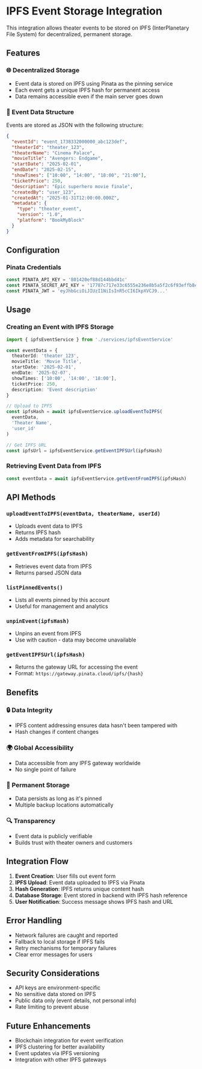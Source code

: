 # IPFS Event Storage Integration

This integration allows theater events to be stored on IPFS (InterPlanetary File System) for decentralized, permanent storage.

## Features

### 🌐 Decentralized Storage
- Event data is stored on IPFS using Pinata as the pinning service
- Each event gets a unique IPFS hash for permanent access
- Data remains accessible even if the main server goes down

### 📄 Event Data Structure
Events are stored as JSON with the following structure:
```json
{
  "eventId": "event_1738332000000_abc123def",
  "theaterId": "theater_123",
  "theaterName": "Cinema Palace",
  "movieTitle": "Avengers: Endgame",
  "startDate": "2025-02-01",
  "endDate": "2025-02-15",
  "showTimes": ["10:00", "14:00", "18:00", "21:00"],
  "ticketPrice": 250,
  "description": "Epic superhero movie finale",
  "createdBy": "user_123",
  "createdAt": "2025-01-31T12:00:00.000Z",
  "metadata": {
    "type": "theater_event",
    "version": "1.0",
    "platform": "BookMyBlock"
  }
}
```

## Configuration

### Pinata Credentials
```javascript
const PINATA_API_KEY = '801420ef88d144bbd41c'
const PINATA_SECRET_API_KEY = '17787c717e33c6555e236e8b5a5f2c6f93effb8ed6858f9051a4bf8c22142fe3'
const PINATA_JWT = 'eyJhbGciOiJIUzI1NiIsInR5cCI6IkpXVCJ9...'
```

## Usage

### Creating an Event with IPFS Storage
```typescript
import { ipfsEventService } from './services/ipfsEventService'

const eventData = {
  theaterId: 'theater_123',
  movieTitle: 'Movie Title',
  startDate: '2025-02-01',
  endDate: '2025-02-07',
  showTimes: ['10:00', '14:00', '18:00'],
  ticketPrice: 250,
  description: 'Event description'
}

// Upload to IPFS
const ipfsHash = await ipfsEventService.uploadEventToIPFS(
  eventData,
  'Theater Name',
  'user_id'
)

// Get IPFS URL
const ipfsUrl = ipfsEventService.getEventIPFSUrl(ipfsHash)
```

### Retrieving Event Data from IPFS
```typescript
const eventData = await ipfsEventService.getEventFromIPFS(ipfsHash)
```

## API Methods

### `uploadEventToIPFS(eventData, theaterName, userId)`
- Uploads event data to IPFS
- Returns IPFS hash
- Adds metadata for searchability

### `getEventFromIPFS(ipfsHash)`
- Retrieves event data from IPFS
- Returns parsed JSON data

### `listPinnedEvents()`
- Lists all events pinned by this account
- Useful for management and analytics

### `unpinEvent(ipfsHash)`
- Unpins an event from IPFS
- Use with caution - data may become unavailable

### `getEventIPFSUrl(ipfsHash)`
- Returns the gateway URL for accessing the event
- Format: `https://gateway.pinata.cloud/ipfs/{hash}`

## Benefits

### 🔒 Data Integrity
- IPFS content addressing ensures data hasn't been tampered with
- Hash changes if content changes

### 🌍 Global Accessibility
- Data accessible from any IPFS gateway worldwide
- No single point of failure

### 💾 Permanent Storage
- Data persists as long as it's pinned
- Multiple backup locations automatically

### 🔍 Transparency
- Event data is publicly verifiable
- Builds trust with theater owners and customers

## Integration Flow

1. **Event Creation**: User fills out event form
2. **IPFS Upload**: Event data uploaded to IPFS via Pinata
3. **Hash Generation**: IPFS returns unique content hash
4. **Database Storage**: Event stored in backend with IPFS hash reference
5. **User Notification**: Success message shows IPFS hash and URL

## Error Handling

- Network failures are caught and reported
- Fallback to local storage if IPFS fails
- Retry mechanisms for temporary failures
- Clear error messages for users

## Security Considerations

- API keys are environment-specific
- No sensitive data stored on IPFS
- Public data only (event details, not personal info)
- Rate limiting to prevent abuse

## Future Enhancements

- Blockchain integration for event verification
- IPFS clustering for better availability
- Event updates via IPFS versioning
- Integration with other IPFS gateways